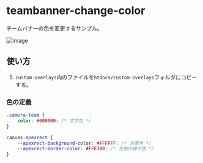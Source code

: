 # teambanner-change-color

チームバナーの色を変更するサンプル。

![image](https://github.com/user-attachments/assets/87547fcd-650c-4991-b3b7-8b9f5f24f38b)

## 使い方

1. `custom-overlays`内のファイルを`htdocs/custom-overlays`フォルダにコピーする。

### 色の定義

```css
.camera-team {
	color: #000000; /* 文字色 */
}

canvas.apexrect {
	--apexrect-background-color: #FFFFFF; /* 背景色 */
	--apexrect-border-color: #FFE300; /* 左側の縁の色 */
}
```
